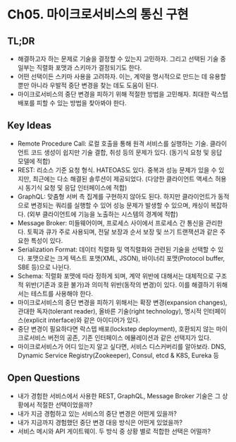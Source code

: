 # Ch05. 마이크로서비스의 통신 구현

## TL;DR
- 해결하고자 하는 문제로 기술을 결정할 수 있는지 고민하자. 그리고 선택된 기술 중 일부는 직렬화 포맷과 스키마가 결정되기도 한다.
- 어떤 선택이든 스키마 사용을 고려하자. 이는, 계약을 명시적으로 만드는 데 유용할 뿐만 아니라 우발적 중단 변경을 찾는 데도 도움이 된다.
- 마이크로서비스의 중단 변경을 피하기 위해 적절한 방법을 고민해자. 최대한 락스텝 배포를 피할 수 있는 방법을 찾아봐야 한다.

## Key Ideas
- Remote Procedure Call: 로컬 호출을 통해 원격 서비스를 실행하는 기술. 클라이언트 코드 생성이 쉽지만 기술 결합, 취성 등의 문제가 있다. (동기식 요청 및 응답 모델에 적합) 
- REST: 리소스 기준 요청 형식. HATEOAS도 있다. 중복과 성능 문제가 있을 수 있지만, 최근에는 다소 해결된 솔루션이 제공되었다. (다양한 클라이언트 액세스 허용 시 동기식 요청 및 응답 인터페이스에 적합) 
- GraphQL: 맞춤형 서버 측 집계를 구현하지 않아도 된다. 하지만 클라이언트가 동적으로 변경되는 쿼리를 실행할 수 있어 성능 문제가 발생할 수 있으며, 캐싱이 복잡하다. (외부 클라이언트에 기능을 노출하는 시스템의 경계에 적합)
- Message Broker: 미들웨어이며, 프로세스 사이에서 프로세스 간 통신을 관리한다. 토픽과 큐가 주로 사용되며, 전달 보장과 순서 보장 및 쓰기 트랜잭션과 같은 주요한 특성이 있다.
- Serialization Format: 데이터 직렬화 및 역직렬화와 관련된 기술을 선택할 수 있다. 포맷으로는 크게 텍스트 포맷(XML, JSON), 바이너리 포맷(Protocol buffer, SBE 등)으로 나뉜다.
- Schema: 직렬화 포맷에 따라 정하게 되며, 계약 위반에 대해서는 대체적으로 구조적 위반(기존과 호환 불가)과 의미적 위반(동작의 변경)이 있다. 이를 해결하기 위해서는 테스트를 사용해야 한다.
- 마이크로서비스의 중단 변경을 피하기 위해서는 확장 변경(expansion changes), 관대한 독자(tolerant reader), 올바른 기술(right technology), 명시적 인터페이스(explicit interface)와 같은 아이디어가 있다.
- 중단 변경이 필요하다면 락스텝 배포(lockstep deployment), 호환되지 않는 마이크로서비스 버전의 공존, 기존 인터페이스 에뮬레이션과 같은 선택지가 있다.
- 마이크로서비스가 어디 있는지 알고 싶다면, 서비스 디스커버리를 알아보라. DNS, Dynamic Service Registry(Zookeeper), Consul, etcd & K8S, Eureka 등

## Open Questions
- 내가 경험한 서비스에서 사용한 REST, GraphQL, Message Broker 기술은 그 상황에서 적절한 선택이었을까?
- 내가 지금 경험하고 있는 서비스의 중단 변경은 어떤게 있을까?
- 내가 지금까지 경험했던 중단 변경 대응 방식은 어떤게 있었을까?
- 서비스 메시와 API 게이트웨이. 두 방식 중 상황 별로 적합한 선택은 어떨까?